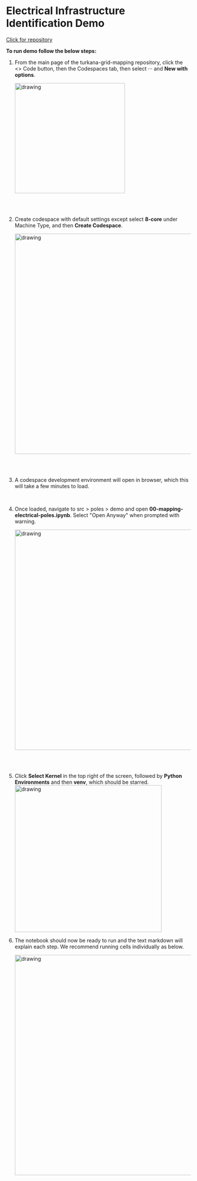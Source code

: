 # Electrical Infrastructure Identification Demo

[Click for repository](https://github.com/USAFORUNHCRhive/turkana-grid-mapping)

**To run demo follow the below steps:**

1) From the main page of the turkana-grid-mapping repository, click the <> Code button, then the Codespaces tab, then select ··· and **New with options**.
   
   <img src="https://github.com/user-attachments/assets/c43288a7-c2a1-4610-b081-3f0251a05837" alt="drawing" width="300"/>
<br />
<br />

2) Create codespace with default settings except select **8-core** under Machine Type, and then **Create Codespace**.

   <img src="https://github.com/user-attachments/assets/bab9f4e5-6e7a-4236-8a79-865d18ebeb03" alt="drawing" width="600"/>
<br />
<br />

3) A codespace development environment will open in browser, which this will take a few minutes to load.
<br />

4) Once loaded, navigate to src > poles > demo and open **00-mapping-electrical-poles.ipynb**. Select "Open Anyway" when prompted with warning.

   <img src="https://github.com/user-attachments/assets/f510b9f8-8ad7-4978-a342-a6beac70f19e" alt="drawing" width="600"/>
<br />
<br />

5) Click **Select Kernel** in the top right of the screen, followed by **Python Environments** and then **venv**, which should be starred.
   <img src="https://github.com/user-attachments/assets/7f6b7124-bf20-4a3d-b526-3ca0265e7f83" alt="drawing" width="400"/>
6) The notebook should now be ready to run and the text markdown will explain each step. We recommend running cells individually as below.

   <img src="https://github.com/user-attachments/assets/b7c6250f-6724-424e-9fe5-c36a27c17bc3" alt="drawing" width="600"/>
